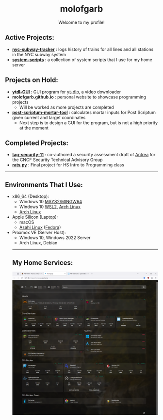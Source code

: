 <h1 align=center> molofgarb </h1>

<p align=center> Welcome to my profile! </p>

<h2> Active Projects: </h2>

<ul>
<li>
    <b><a href="https://github.com/molofgarb/nyc-subway-tracker/tree/dev">nyc-subway-tracker</a></b>
    : logs history of trains for all lines and all stations in the NYC subway system 
</li>
<li>
    <b><a href="https://github.com/molofgarb/molofgarb-system-scripts">system-scripts</a></b>
    : a collection of system scripts that I use for my home server
</li>
</ul>


<h2> Projects on Hold: </h2>

<ul>
<li>
    <b><a href="https://github.com/molofgarb/ytdl-GUI/tree/dev">ytdl-GUI</a></b>
    : GUI program for <a href="https://github.com/yt-dlp/yt-dlp">yt-dlp</a>, a video downloader
</li>
<li>
    <b><a>molofgarb.github.io</a></b>
    : personal website to showcase programming projects
    <ul>
        <li>Will be worked as more projects are completed</li>
    </ul>
</li>
<li>
    <b><a href="https://github.com/molofgarb/post-scriptum-mortar-tool">post-scriptum-mortar-tool</a></b>
    : calculates mortar inputs for Post Scriptum given current and target coordinates
    <ul>
        <li>Next step is to design a GUI for the program, but is not a high priority at the moment</li>
    </ul>
</li>
</ul>

<h2> Completed Projects: </h2>

<ul>
<li>
    <b><a href="https://github.com/molofgarb/tag-security-11">tag-security-11</a></b>
    : co-authored a security assessment draft of <a href="https://github.com/antrea-io/antrea">Antrea</a> for the CNCF Security Technical Advisory Group 
</li>
<li>
    <b><a href="https://github.com/molofgarb/rats-py">rats.py</a></b>
    : Final project for HS Intro to Programming class
</li>
</ul>    

<hr>

<h2> Environments That I Use: </h2>
<ul>
<li>
    x86_64 (Desktop):
    <ul>
        <li>Windows 10 <a href="https://www.msys2.org/">MSYS2/MINGW64</a></li>
        <li>Windows 10 <a href="https://learn.microsoft.com/en-us/windows/wsl/install">WSL2</a>, <a href="https://wiki.archlinux.org/title/Arch_Linux">Arch Linux</a></li>
        <li><a href="https://wiki.archlinux.org/title/Arch_Linux">Arch Linux</a></li>
    </ul>
</li>
    
    
<li>
    Apple Silicon (Laptop):
    <ul>
        <li>macOS</li>
        <li><a href="https://asahilinux.org/">Asahi Linux</a> (<a href="https://www.fedoraproject.org/">Fedora</a>)</li>
    </ul>
</li>

<li>
    Proxmox VE (Server Host):
    <ul>
        <li>Windows 10, Windows 2022 Server</li>
        <li>Arch Linux, Debian</li>
    </ul>
</li>

<hr>

<h2>My Home Services:</h2>
<img src="homepage.PNG">

</ul>
